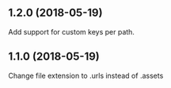 

## 1.2.0 (2018-05-19)

Add support for custom keys per path.

## 1.1.0 (2018-05-19)

Change file extension to .urls instead of .assets


